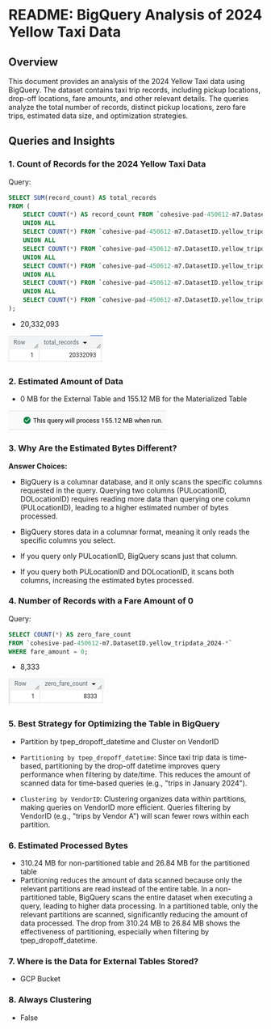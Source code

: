 # README: BigQuery Analysis of 2024 Yellow Taxi Data

## Overview
This document provides an analysis of the 2024 Yellow Taxi data using BigQuery. The dataset contains taxi trip records, including pickup locations, drop-off locations, fare amounts, and other relevant details. The queries analyze the total number of records, distinct pickup locations, zero fare trips, estimated data size, and optimization strategies.

## Queries and Insights

### **1. Count of Records for the 2024 Yellow Taxi Data**
Query:
```sql
SELECT SUM(record_count) AS total_records
FROM (
    SELECT COUNT(*) AS record_count FROM `cohesive-pad-450612-m7.DatasetID.yellow_tripdata_2024-01`
    UNION ALL
    SELECT COUNT(*) FROM `cohesive-pad-450612-m7.DatasetID.yellow_tripdata_2024-02`
    UNION ALL
    SELECT COUNT(*) FROM `cohesive-pad-450612-m7.DatasetID.yellow_tripdata_2024-03`
    UNION ALL
    SELECT COUNT(*) FROM `cohesive-pad-450612-m7.DatasetID.yellow_tripdata_2024-04`
    UNION ALL
    SELECT COUNT(*) FROM `cohesive-pad-450612-m7.DatasetID.yellow_tripdata_2024-05`
    UNION ALL
    SELECT COUNT(*) FROM `cohesive-pad-450612-m7.DatasetID.yellow_tripdata_2024-06`
);
```

- 20,332,093

![total_records](../images/total_record.png)


### **2. Estimated Amount of Data**

- 0 MB for the External Table and 155.12 MB for the Materialized Table

![estimated_amount_of_data](../images/question2.png)



### **3. Why Are the Estimated Bytes Different?**
**Answer Choices:**
- BigQuery is a columnar database, and it only scans the specific columns requested in the query. Querying two columns (PULocationID, DOLocationID) requires reading more data than querying one column (PULocationID), leading to a higher estimated number of bytes processed.

- BigQuery stores data in a columnar format, meaning it only reads the specific columns you select.
- If you query only PULocationID, BigQuery scans just that column.
- If you query both PULocationID and DOLocationID, it scans both columns, increasing the estimated bytes processed.



### **4. Number of Records with a Fare Amount of 0**
Query:
```sql
SELECT COUNT(*) AS zero_fare_count
FROM `cohesive-pad-450612-m7.DatasetID.yellow_tripdata_2024-*`
WHERE fare_amount = 0;
```
- 8,333

![fare](../images/question3.png)

### **5. Best Strategy for Optimizing the Table in BigQuery**

- Partition by tpep_dropoff_datetime and Cluster on VendorID

- `Partitioning by tpep_dropoff_datetime`: Since taxi trip data is time-based, partitioning by the drop-off datetime improves query performance when filtering by date/time. This reduces the amount of scanned data for time-based queries (e.g., "trips in January 2024").
- `Clustering by VendorID`: Clustering organizes data within partitions, making queries on VendorID more efficient. Queries filtering by VendorID (e.g., "trips by Vendor A") will scan fewer rows within each partition.

### **6. Estimated Processed Bytes**
- 310.24 MB for non-partitioned table and 26.84 MB for the partitioned table
- Partitioning reduces the amount of data scanned because only the relevant partitions are read instead of the entire table. In a non-partitioned table, BigQuery scans the entire dataset when executing a query, leading to higher data processing. In a partitioned table, only the relevant partitions are scanned, significantly reducing the amount of data processed. The drop from 310.24 MB to 26.84 MB shows the effectiveness of partitioning, especially when filtering by tpep_dropoff_datetime.


### **7. Where is the Data for External Tables Stored?**

- GCP Bucket


### **8. Always Clustering**

- False


